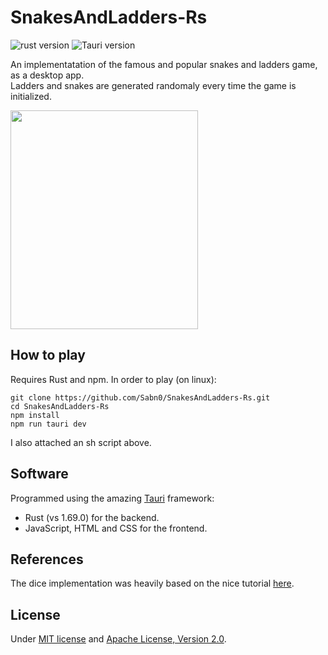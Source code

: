 # SnakesAndLadders-Rs

![rust version](https://img.shields.io/badge/rust-1.69.0-blue)
![Tauri version](https://img.shields.io/badge/Tauri-1.3-orange)

An implementatation of the famous and popular snakes and ladders game, as a desktop app.\
Ladders and snakes are generated randomaly every time the game is initialized.
<!-- ![demo](https://github.com/Sabn0/SnakesAndLadders-Rs/assets/45892555/77fd9cf5-1120-4919-a741-1624d93662fb) -->
<img src="https://github.com/Sabn0/SnakesAndLadders-Rs/assets/45892555/77fd9cf5-1120-4919-a741-1624d93662fb" width="300" height="350">

## How to play
Requires Rust and npm. In order to play (on linux):
```
git clone https://github.com/Sabn0/SnakesAndLadders-Rs.git
cd SnakesAndLadders-Rs
npm install
npm run tauri dev
```

I also attached an sh script above.

## Software
Programmed using the amazing [Tauri](https://github.com/tauri-apps/tauri) framework:
* Rust (vs 1.69.0) for the backend.
* JavaScript, HTML and CSS for the frontend. 

## References
The dice implementation was heavily based on the nice tutorial [here](https://lenadesign.org/2020/06/18/roll-the-dice/).

## License
Under [MIT license](https://github.com/Sabn0/SnakesAndLadders-Rs/blob/main/LICENSE-MIT) and [Apache License, Version 2.0](https://github.com/Sabn0/SnakesAndLadders-Rs/blob/main/LICENSE-APACHE).
